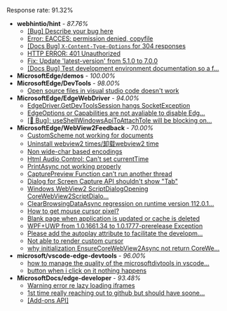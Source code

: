 Response rate: 91.32%

* **webhintio/hint** - _87.76%_
  * [[Bug] Describe your bug here](https://github.com/webhintio/hint/issues/5509)
  * [Error: EACCES: permission denied, copyfile](https://github.com/webhintio/hint/issues/5432)
  * [[Docs Bug] `X-Content-Type-Options` for 304 responses](https://github.com/webhintio/hint/issues/5417)
  * [HTTP ERROR: 401 Unauthorized](https://github.com/webhintio/hint/issues/5362)
  * [Fix: Update 'latest-version' from 5.1.0 to 7.0.0](https://github.com/webhintio/hint/pull/5471)
  * [[Docs Bug] Test development environment documentation so a f...](https://github.com/webhintio/hint/issues/5404)
* **MicrosoftEdge/demos** - _100.00%_
* **MicrosoftEdge/DevTools** - _98.00%_
  * [Open source files in visual studio code doesn't work](https://github.com/MicrosoftEdge/DevTools/issues/143)
* **MicrosoftEdge/EdgeWebDriver** - _94.00%_
  * [EdgeDriver.GetDevToolsSession hangs SocketException](https://github.com/MicrosoftEdge/EdgeWebDriver/issues/65)
  * [EdgeOptions or Capabilities are not avaliable to disable Edg...](https://github.com/MicrosoftEdge/EdgeWebDriver/issues/61)
  * [[🐛 Bug]: useShellWindowsApiToAttachToIe will be blocking on...](https://github.com/MicrosoftEdge/EdgeWebDriver/issues/34)
* **MicrosoftEdge/WebView2Feedback** - _70.00%_
  * [CustomScheme not working for documents](https://github.com/MicrosoftEdge/WebView2Feedback/issues/3425)
  * [Uninstall webview2 times/卸载webview2 time](https://github.com/MicrosoftEdge/WebView2Feedback/issues/3424)
  * [Non wide-char based encodings](https://github.com/MicrosoftEdge/WebView2Feedback/issues/3423)
  * [Html Audio Control: Can't set currentTime](https://github.com/MicrosoftEdge/WebView2Feedback/issues/3422)
  * [PrintAsync not working properly](https://github.com/MicrosoftEdge/WebView2Feedback/issues/3421)
  * [CapturePreview Function can't run another thread](https://github.com/MicrosoftEdge/WebView2Feedback/issues/3420)
  * [Dialog for Screen Capture API shouldn't show "Tab"](https://github.com/MicrosoftEdge/WebView2Feedback/issues/3419)
  * [Windows WebView2 ScriptDialogOpening CoreWebView2ScriptDialo...](https://github.com/MicrosoftEdge/WebView2Feedback/issues/3418)
  * [ClearBrowsingDataAsync regression on runtime version 112.0.1...](https://github.com/MicrosoftEdge/WebView2Feedback/issues/3417)
  * [How to get mouse cursor pixel?](https://github.com/MicrosoftEdge/WebView2Feedback/issues/3415)
  * [Blank page when application is updated or cache is deleted](https://github.com/MicrosoftEdge/WebView2Feedback/issues/3412)
  * [WPF+UWP from 1.0.1661.34 to 1.0.1777-prerelease  Exception](https://github.com/MicrosoftEdge/WebView2Feedback/issues/3405)
  * [Please add the autoplay attribute to facilitate the developm...](https://github.com/MicrosoftEdge/WebView2Feedback/issues/3403)
  * [Not able to render custom cursor](https://github.com/MicrosoftEdge/WebView2Feedback/issues/3388)
  * [why initialization EnsureCoreWebView2Async not return CoreWe...](https://github.com/MicrosoftEdge/WebView2Feedback/issues/3387)
* **microsoft/vscode-edge-devtools** - _96.00%_
  * [how to manage the quality of the microsoftdivtools in vscode...](https://github.com/microsoft/vscode-edge-devtools/issues/1469)
  * [button when i click on it nothing happens ](https://github.com/microsoft/vscode-edge-devtools/issues/1468)
* **MicrosoftDocs/edge-developer** - _93.48%_
  * [Warning error re lazy loading iframes](https://github.com/MicrosoftDocs/edge-developer/issues/2550)
  * [1st time really reaching out to github but should have soone...](https://github.com/MicrosoftDocs/edge-developer/issues/2540)
  * [[Add-ons API]](https://github.com/MicrosoftDocs/edge-developer/issues/2539)